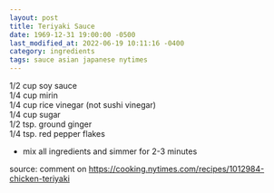 ```yaml
---
layout: post
title: Teriyaki Sauce
date: 1969-12-31 19:00:00 -0500
last_modified_at: 2022-06-19 10:11:16 -0400
category: ingredients
tags: sauce asian japanese nytimes
---
```


1/2 cup soy sauce  
1/4 cup mirin  
1/4 cup rice vinegar (not sushi vinegar)  
1/4 cup sugar  
1/2 tsp. ground ginger  
1/4 tsp. red pepper flakes  

* mix all ingredients and simmer for 2-3 minutes

source: comment on <https://cooking.nytimes.com/recipes/1012984-chicken-teriyaki>
